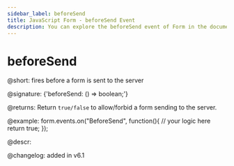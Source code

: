 ```yaml
---
sidebar_label: beforeSend
title: JavaScript Form - beforeSend Event 
description: You can explore the beforeSend event of Form in the documentation of the DHTMLX JavaScript UI library. Browse developer guides and API reference, try out code examples and live demos, and download a free 30-day evaluation version of DHTMLX Suite 7.
---
```


# beforeSend

@short: fires before a form is sent to the server

@signature: {'beforeSend: () => boolean;'}

@returns:
Return `true/false` to allow/forbid a form sending to the server.

@example:
form.events.on("BeforeSend", function(){
   // your logic here
   return true;
});

@descr:

@changelog: added in v6.1

[comment]: # (@relatedapi: form/api/form_aftersend_event.md form/api/form_send_method.md)
